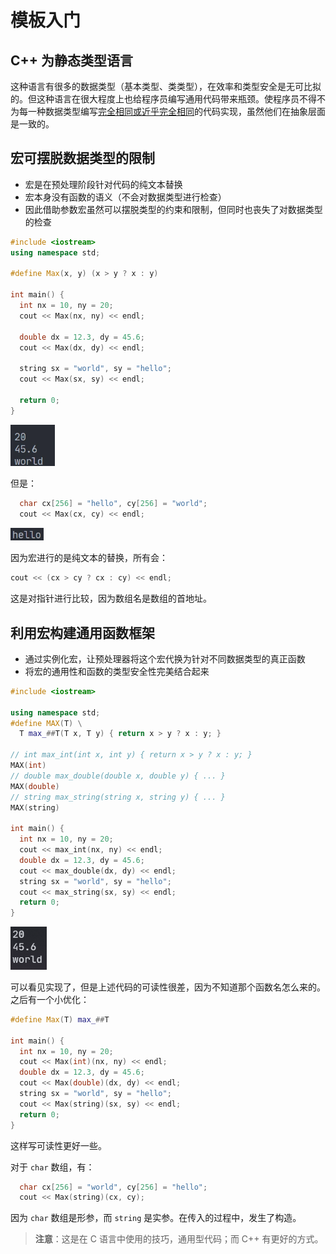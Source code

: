 # 模板入门

## C++ 为静态类型语言

这种语言有很多的数据类型（基本类型、类类型），在效率和类型安全是无可比拟的。但这种语言在很大程度上也给程序员编写通用代码带来瓶颈。使程序员不得不为每一种数据类型编写<u>完全相同或近乎完全相同</u>的代码实现，虽然他们在抽象层面是一致的。

## 宏可摆脱数据类型的限制

- 宏是在预处理阶段针对代码的纯文本替换
- 宏本身没有函数的语义（不会对数据类型进行检查）
- 因此借助参数宏虽然可以摆脱类型的约束和限制，但同时也丧失了对数据类型的检查

```cpp
#include <iostream>
using namespace std;

#define Max(x, y) (x > y ? x : y)

int main() {
  int nx = 10, ny = 20;
  cout << Max(nx, ny) << endl;

  double dx = 12.3, dy = 45.6;
  cout << Max(dx, dy) << endl;

  string sx = "world", sy = "hello";
  cout << Max(sx, sy) << endl;

  return 0;
}
```

<img src="../../images/image-202404201029.webp" style="zoom:70%;" />

但是：

```cpp
  char cx[256] = "hello", cy[256] = "world";
  cout << Max(cx, cy) << endl;
```

<img src="../../images/image-202404201032.webp" style="zoom:70%;" />

因为宏进行的是纯文本的替换，所有会：

```cpp
cout << (cx > cy ? cx : cy) << endl;
```

这是对指针进行比较，因为数组名是数组的首地址。

## 利用宏构建通用函数框架

- 通过实例化宏，让预处理器将这个宏代换为针对不同数据类型的真正函数
- 将宏的通用性和函数的类型安全性完美结合起来

```cpp
#include <iostream>

using namespace std;
#define MAX(T) \
  T max_##T(T x, T y) { return x > y ? x : y; }

// int max_int(int x, int y) { return x > y ? x : y; }
MAX(int)
// double max_double(double x, double y) { ... }
MAX(double)
// string max_string(string x, string y) { ... }
MAX(string)

int main() {
  int nx = 10, ny = 20;
  cout << max_int(nx, ny) << endl;
  double dx = 12.3, dy = 45.6;
  cout << max_double(dx, dy) << endl;
  string sx = "world", sy = "hello";
  cout << max_string(sx, sy) << endl;
  return 0;
}
```

<img src="../../images/image-202404202355.png" style="zoom:80%;" />

可以看见实现了，但是上述代码的可读性很差，因为不知道那个函数名怎么来的。之后有一个小优化：

```cpp
#define Max(T) max_##T

int main() {
  int nx = 10, ny = 20;
  cout << Max(int)(nx, ny) << endl;
  double dx = 12.3, dy = 45.6;
  cout << Max(double)(dx, dy) << endl;
  string sx = "world", sy = "hello";
  cout << Max(string)(sx, sy) << endl;
  return 0;
}
```

这样写可读性更好一些。

对于 `char` 数组，有：

```cpp
  char cx[256] = "world", cy[256] = "hello";
  cout << Max(string)(cx, cy);
```

因为 `char` 数组是形参，而 `string` 是实参。在传入的过程中，发生了构造。

> **注意**：这是在 C 语言中使用的技巧，通用型代码；而 C++ 有更好的方式。
